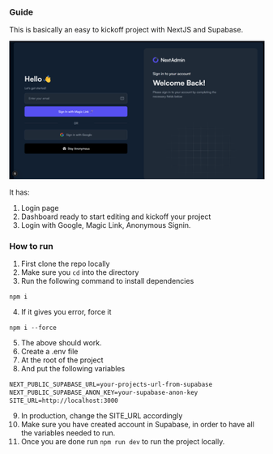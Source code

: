 ### Guide

This is basically an easy to kickoff project with NextJS and Supabase.

![alt text](https://github.com/adaOctopus/nextjs-auth-supabase/blob/main/signinpage.png)

It has:
1. Login page
2. Dashboard ready to start editing and kickoff your project
3. Login with Google, Magic Link, Anonymous Signin.

### How to run

1. First clone the repo locally
2. Make sure you `cd` into the directory
3. Run the following command to install dependencies 
```
npm i
```
4. If it gives you error, force it
```
npm i --force
```
5. The above should work.
6. Create a .env file
7. At the root of the project
8. And put the following variables
```
NEXT_PUBLIC_SUPABASE_URL=your-projects-url-from-supabase
NEXT_PUBLIC_SUPABASE_ANON_KEY=your-supabase-anon-key
SITE_URL=http://localhost:3000
```
9. In production, change the SITE_URL accordingly
10. Make sure you have created account in Supabase, in order to have all the variables needed to run.
11. Once you are done run ``` npm run dev ``` to run the project locally. 